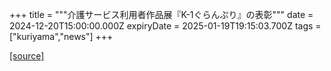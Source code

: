 +++
title = """介護サービス利用者作品展『K-1ぐらんぷり』の表彰"""
date = 2024-12-20T15:00:00.000Z
expiryDate = 2025-01-19T19:15:03.700Z
tags = ["kuriyama","news"]
+++


[[source]](https://www.town.kuriyama.hokkaido.jp/soshiki/43/28801.html)
